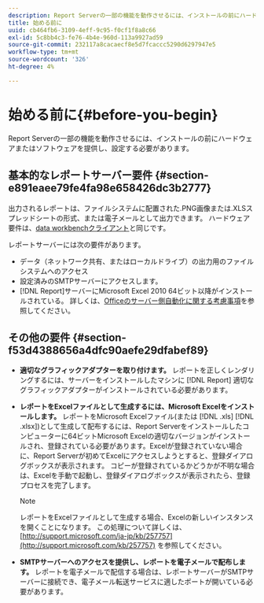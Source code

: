 ```yaml
---
description: Report Serverの一部の機能を動作させるには、インストールの前にハードウェアまたはソフトウェアを提供し、設定する必要があります。
title: 始める前に
uuid: cb464fb6-3109-4eff-9c95-f0cf1f8a8c66
exl-id: 5c8bb4c3-fe76-4b4e-960d-113a9927ad59
source-git-commit: 232117a8cacaecf8e5d7fcaccc5290d6297947e5
workflow-type: tm+mt
source-wordcount: '326'
ht-degree: 4%

---
```


# 始める前に{#before-you-begin}

Report Serverの一部の機能を動作させるには、インストールの前にハードウェアまたはソフトウェアを提供し、設定する必要があります。

## 基本的なレポートサーバー要件 {#section-e891eaee79fe4fa98e658426dc3b2777}

出力されるレポートは、ファイルシステムに配置された.PNG画像または.XLSスプレッドシートの形式、または電子メールとして出力できます。 ハードウェア要件は、[data workbenchクライアント](https://experienceleague.adobe.com/docs/data-workbench/using/install/c-data-workbench-client-install.html#Data_Workbench_Client_Minimum_System_Requirements)と同じです。

レポートサーバーには次の要件があります。

* データ（ネットワーク共有、またはローカルドライブ）の出力用のファイルシステムへのアクセス
* 設定済みのSMTPサーバーにアクセスします。
* [!DNL Report]サーバーにMicrosoft Excel 2010 64ビット以降がインストールされている。 詳しくは、[Officeのサーバー側自動化に関する考慮事項](http://support.microsoft.com/kb/257757)を参照してください。

## その他の要件 {#section-f53d4388656a4dfc90aefe29dfabef89}

* **適切なグラフィックアダプターを取り付けます。** レポートを正しくレンダリングするには、サーバーをインストールしたマシンに [!DNL Report] 適切なグラフィックアダプターがインストールされている必要があります。

* **レポートをExcelファイルとして生成するには、Microsoft Excelをインストールします。** レポートをMicrosoft Excelファイル(または [!DNL .xls]  [!DNL .xlsx])として生成して配布するには、Report Serverをインストールしたコンピューターに64ビットMicrosoft Excelの適切なバージョンがインストールされ、登録されている必要があります。Excelが登録されていない場合に、Report Serverが初めてExcelにアクセスしようとすると、登録ダイアログボックスが表示されます。 コピーが登録されているかどうかが不明な場合は、Excelを手動で起動し、登録ダイアログボックスが表示されたら、登録プロセスを完了します。

   >[!NOTE]
   >
   >レポートをExcelファイルとして生成する場合、Excelの新しいインスタンスを開くことになります。 この処理について詳しくは、[http://support.microsoft.com/ja-jp/kb/257757](http://support.microsoft.com/kb/257757) を参照してください。

* **SMTPサーバーへのアクセスを提供し、レポートを電子メールで配布します。** レポートを電子メールで配信する場合は、レポートサーバーがSMTPサーバーに接続でき、電子メール転送サービスに適したポートが開いている必要があります。
